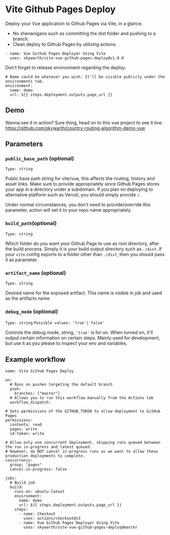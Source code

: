 # Vite Github Pages Deploy

Deploy your Vue application to Github Pages via Vite, in a glance. 
- No shenanigans such as committing the dist folder and pushing to a branch. 
- Clean deploy to Github Pages by utilizing actions.

```
- name: Vue Github Pages Deployer Using Vite
  uses: skywarth/vite-vue-github-pages-deploy@v1.0.0
```

Don't forget to release environment regarding the deploy:
```
# Name could be whatever you wish. It'll be visible publicly under the environments tab.
environment:
  name: demo
  url: ${{ steps.deployment.outputs.page_url }}
```

## Demo

Wanna see it in action? Sure thing, head on to this vue project to see it live: https://github.com/skywarth/country-routing-algorithm-demo-vue


## Parameters

### `public_base_path` (optional)
`Type: string`

Public base path string for vite/vue, this affects the routing, history and asset links. Make sure to provide appropriately since Github Pages stores your app in a directory under a subdomain. If you plan on deploying to alternative platform such as Vercel, you should simply provide `/`. 

Under normal circumstances, you don't need to provide/override this parameter, action will set it to your repo name appropriately.

### `build_path`(optional)
`Type: string`

Which folder do you want your Github Page to use as root directory, after the build process. Simply it is your build output directory such as `./dist`. If your `vite` config exports to a folder other than `./dist`, then you should pass it as parameter.

### `artifact_name` (optional)
`Type: string`

Desired name for the exposed artifact. This name is visible in job and used as the artifacts name.


### `debug_mode` (optional)
`Type: string`
`Possible values: 'true'|'false'`

Controls the debug mode, string, `'true'` is for on. When turned on, it'll output certain information on certain steps. Mainly used for development, but use it as you please to inspect your env and variables.

## Example workflow
```
name: Vite Github Pages Deploy

on:
  # Runs on pushes targeting the default branch
  push:
    branches: ["master"]
  # Allows you to run this workflow manually from the Actions tab
  workflow_dispatch:

# Sets permissions of the GITHUB_TOKEN to allow deployment to GitHub Pages
permissions:
  contents: read
  pages: write
  id-token: write

# Allow only one concurrent deployment, skipping runs queued between the run in-progress and latest queued.
# However, do NOT cancel in-progress runs as we want to allow these production deployments to complete.
concurrency:
  group: "pages"
  cancel-in-progress: false

jobs:
  # Build job
  build:
    runs-on: ubuntu-latest
    environment:
      name: demo
      url: ${{ steps.deployment.outputs.page_url }}
    steps:
      - name: Checkout
        uses: actions/checkout@v3
      - name: Vue Github Pages Deployer Using Vite
        uses: skywarth/vite-vue-github-pages-deploy@master

```

